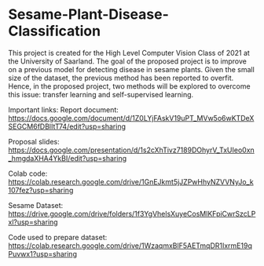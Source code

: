 # Sesame-Plant-Disease-Classification
This project is created for the High Level Computer Vision Class of 2021 at the University of Saarland. The goal of the proposed project is to improve on a previous model for detecting disease in sesame plants. Given the small size of the dataset, the previous method has been reported to overfit. Hence, in the proposed project, two methods will be explored to overcome this issue: transfer learning and self-supervised learning.

Important links:
Report document:
https://docs.google.com/document/d/1Z0LYjFAskV19uPT_MVw5o6wKTDeXSEGCM6fDBlItT74/edit?usp=sharing

Proposal slides:
https://docs.google.com/presentation/d/1s2cXhTivz7189DOhyrV_TxUIeo0xn_hmgdaXHA4YkBI/edit?usp=sharing

Colab code:
https://colab.research.google.com/drive/1GnEJkmt5jJZPwHhyNZVVNyJo_k107fez?usp=sharing

Sesame Dataset:
https://drive.google.com/drive/folders/1f3YgVhelsXuyeCosMlKFpiCwrSzcLPxl?usp=sharing

Code used to prepare dataset:
https://colab.research.google.com/drive/1WzaqmxBlF5AETmqDR1IxrmE19qPuvwx1?usp=sharing
